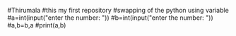 #Thirumala
#this my first repository
#swapping of the python using variable 
#a=int(input("enter the number: "))
#b=int(input("enter the number: "))
#a,b=b,a
#print(a,b)

